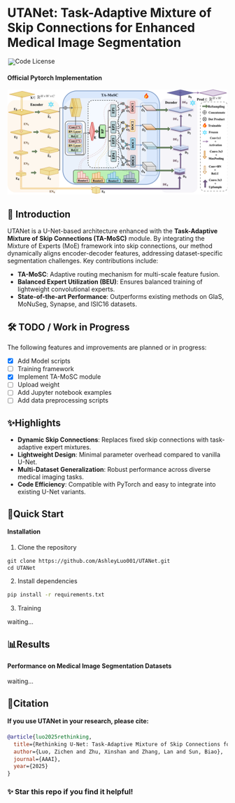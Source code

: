 
# UTANet: Task-Adaptive Mixture of Skip Connections for Enhanced Medical Image Segmentation
<div align="left" style="line-height: 1;">
  <a href="" style="margin: 2px;">
    <img alt="Code License" src="https://img.shields.io/badge/Code_License-MIT-f5de53?&color=f5de53" style="display: inline-block; vertical-align: middle;"/>
  </a>
</div>

#### Official Pytorch Implementation
![structure](./assets/architecture.png)

## 📌 Introduction
UTANet is a U-Net-based architecture enhanced with the **Task-Adaptive Mixture of Skip Connections (TA-MoSC)** module. By integrating the Mixture of Experts (MoE) framework into skip connections, our method dynamically aligns encoder-decoder features, addressing dataset-specific segmentation challenges. Key contributions include:

- **TA-MoSC**: Adaptive routing mechanism for multi-scale feature fusion.
- **Balanced Expert Utilization (BEU)**: Ensures balanced training of lightweight convolutional experts.
- **State-of-the-art Performance**: Outperforms existing methods on GlaS, MoNuSeg, Synapse, and ISIC16 datasets.
## 🛠️ TODO / Work in Progress

The following features and improvements are planned or in progress:

- [x] Add Model scripts 
- [ ] Training framework
- [x] Implement TA-MoSC module
- [ ] Upload weight
- [ ] Add Jupyter notebook examples
- [ ] Add data preprocessing scripts

## ✨Highlights
- **Dynamic Skip Connections**: Replaces fixed skip connections with task-adaptive expert mixtures.
- **Lightweight Design**: Minimal parameter overhead compared to vanilla U-Net.
- **Multi-Dataset Generalization**: Robust performance across diverse medical imaging tasks.
- **Code Efficiency**: Compatible with PyTorch and easy to integrate into existing U-Net variants.

## 🚀Quick Start
#### Installation
1. Clone the repository
```shell
git clone https://github.com/AshleyLuo001/UTANet.git  
cd UTANet
```
2. Install dependencies
```bash
pip install -r requirements.txt
```
3. Training

waiting...

## 📊Results
#### Performance on Medical Image Segmentation Datasets
waiting...









## 📜Citation
#### If you use UTANet in your research, please cite:
```bibtex
@article{luo2025rethinking,  
  title={Rethinking U-Net: Task-Adaptive Mixture of Skip Connections for Enhanced Medical Image Segmentation},  
  author={Luo, Zichen and Zhu, Xinshan and Zhang, Lan and Sun, Biao},  
  journal={AAAI},  
  year={2025}  
}
```


### ✨ Star this repo if you find it helpful!
